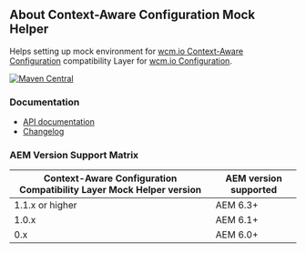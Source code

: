## About Context-Aware Configuration Mock Helper

Helps setting up mock environment for [wcm.io Context-Aware Configuration][caconfig] compatibility Layer for [wcm.io Configuration][config].

[![Maven Central](https://maven-badges.herokuapp.com/maven-central/io.wcm/io.wcm.testing.wcm-io-mock.caconfig-compat/badge.svg)](https://maven-badges.herokuapp.com/maven-central/io.wcm/io.wcm.testing.wcm-io-mock.caconfig-compat)


### Documentation

* [API documentation](apidocs/)
* [Changelog](changes-report.html)


### AEM Version Support Matrix

|Context-Aware Configuration Compatibility Layer Mock Helper version |AEM version supported
|--------------------------------------------------------------------|----------------------
|1.1.x or higher                                                     |AEM 6.3+
|1.0.x                                                               |AEM 6.1+
|0.x                                                                 |AEM 6.0+


[caconfig]: https://wcm.io/caconfig/
[config]: https://wcm.io/config/
